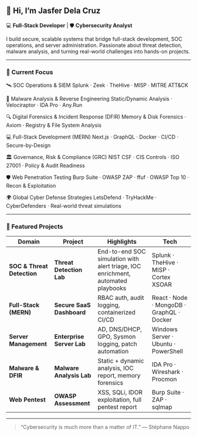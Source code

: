 ## 👋 Hi, I’m **Jasfer Dela Cruz**
💻 **Full-Stack Developer** | 🛡️ **Cybersecurity Analyst**

I build secure, scalable systems that bridge full-stack development, SOC operations, and server administration. Passionate about threat detection, malware analysis, and turning real-world challenges into hands-on projects.

---

### 🚀 Current Focus

🛰️ SOC Operations & SIEM
Splunk · Zeek · TheHive · MISP · MITRE ATT&CK

🧪 Malware Analysis & Reverse Engineering
Static/Dynamic Analysis · Velociraptor · IDA Pro · Any.Run

🔍 Digital Forensics & Incident Response (DFIR)
Memory & Disk Forensics · Axiom · Registry & File System Analysis

💻 Full-Stack Development (MERN)
Next.js · GraphQL · Docker · CI/CD · Secure-by-Design

🏛️ Governance, Risk & Compliance (GRC)
NIST CSF · CIS Controls · ISO 27001 · Policy & Audit Readiness

🛡️ Web Penetration Testing
Burp Suite · OWASP ZAP · ffuf · OWASP Top 10 · Recon & Exploitation

🌍 Global Cyber Defense Strategies
LetsDefend · TryHackMe · CyberDefenders · Real-world threat simulations

---

### 🧩 Featured Projects
| Domain | Project | Highlights | Tech |
|--------|---------|------------|------|
| **SOC & Threat Detection** | **Threat Detection Lab** | End-to-end SOC simulation with alert triage, IOC enrichment, automated playbooks | Splunk · TheHive · MISP · Cortex XSOAR |
| **Full-Stack (MERN)** | **Secure SaaS Dashboard** | RBAC auth, audit logging, containerized CI/CD | React · Node · MongoDB · GraphQL · Docker |
| **Server Management** | **Enterprise Server Lab** | AD, DNS/DHCP, GPO, Sysmon logging, patch automation | Windows Server · Ubuntu · PowerShell |
| **Malware & DFIR** | **Malware Analysis Lab** | Static + dynamic analysis, IOC report, memory forensics | IDA Pro · Wireshark · Procmon |
| **Web Pentest** | **OWASP Assessment** | XSS, SQLi, IDOR exploitation, full pentest report | Burp Suite · ZAP · sqlmap |

---


> “Cybersecurity is much more than a matter of IT.” — Stéphane Nappo
